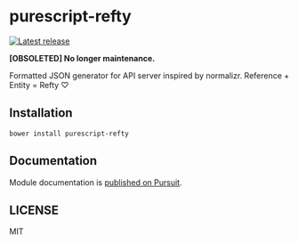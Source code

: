 # purescript-refty

[![Latest release](http://img.shields.io/github/release/oreshinya/purescript-refty.svg)](https://github.com/oreshinya/purescript-refty/releases)

**[OBSOLETED] No longer maintenance.**

Formatted JSON generator for API server inspired by normalizr.
Reference + Entity = Refty ♡

## Installation

```
bower install purescript-refty
```

## Documentation

Module documentation is [published on Pursuit](http://pursuit.purescript.org/packages/purescript-refty).

## LICENSE

MIT
